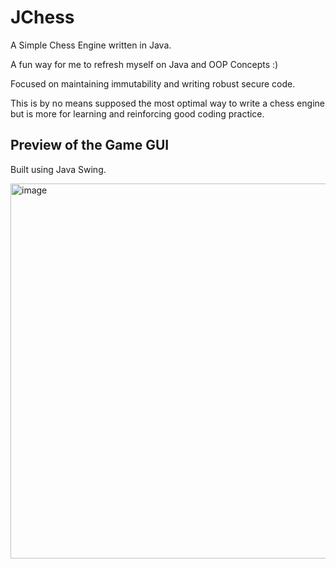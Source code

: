 # JChess
A Simple Chess Engine written in Java.

A fun way for me to refresh myself on Java and OOP Concepts :)

Focused on maintaining immutability and writing robust secure code.

This is by no means supposed the most optimal way to write a chess engine
but is more for learning and reinforcing good coding practice.

## Preview of the Game GUI
Built using Java Swing.

<img width="600" alt="image" src="https://github.com/Jaspier/JChess/assets/57241026/68981984-d522-4dc2-8f40-45b417fef7ae">


